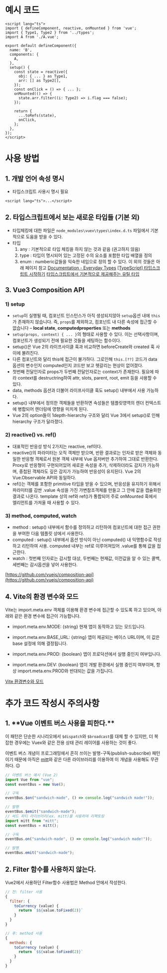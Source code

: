 # 예시 코드

```tsx
<script lang="ts">
import { defineComponent, reactive, onMounted } from 'vue';
import { Type1, Type2 } from '../types';
import A from './A.vue';

export default defineComponent({
  name: 'B',
  components: {
    A,
  },
  setup() {
    const state = reactive({
      obj: { ... } as Type1,
      arr: [] as Type2[],
    });
    const onClick = () => { ... };
    onMounted(() => {
      state.arr.filter((i: Type2) => i.flag === false);
    });

    return {
      ...toRefs(state),
      onClick,
    };
  },
});
</script>
```

# 사용 방법

## 1. 개발 언어 속성 명시

- 타입스크립트 사용시 명시 필요

```tsx
<script lang="ts">...</script>
```

## 2. 타입스크립트에서 보는 새로운 타입들 (기본 외)

- 타입체킹에 대한 파일은 `node_modules\vuex\types\index.d.ts` 파일에서 기본적으로 도움을 받을 수 있다.
- 타입
  1. any : 기본적으로 타입 체킹을 하지 않는 것과 같음 (권고하지 않음)
  2. type : 타입이 명시되어 있는 고정된 수의 요소를 포함한 타입 배열을 정의
  3. enum : numberic값들을 익숙한 네임으로 정의 할 수 있다.
     이 외의 것들은 아래 페이지 참고
     [Documentation - Everyday Types](https://www.typescriptlang.org/docs/handbook/basic-types.html)
     [[TypeScript] 타입스크립트 시작하기](https://hasudoki.tistory.com/entry/TypeScript-%ED%83%80%EC%9E%85%EC%8A%A4%ED%81%AC%EB%A6%BD%ED%8A%B8-%EC%8B%9C%EC%9E%91%ED%95%98%EA%B8%B0)
     [타입스크립트에서 기본적으로 제공해주는 유틸 타입](https://blog.martinwork.co.kr/typescript/2019/05/28/typescript-util-types.html)

## 3. Vue3 Composition API

### 1) setup

- `setup`이 실행될 때, 컴포넌트 인스턴스가 아직 생성되지않아 `setup`옵션 내에 `this`가 존재하지 않습니다. 즉, `props`를 제외하고, 컴포넌트 내 다른 속성에 접근할 수 없습니다 – **local state**, **computedproperties** 또는 **methods**
- `setup(props, context) { ... }`의 형태로 사용할 수 있다. 이는 선택사항이며, 컴포넌트가 생성되기 전에 필요한 것들을 세팅하는 함수이다.
- setup()은 Vue 2의 라이프사이클 훅과 비교하면 beforeCreate와 created 훅 사이에 불려진다.
- 다른 컴포넌트와 달리 this에 접근이 불가하다. 그로인해 `this.[??]` 코드가 data 옵션의 변수인지 computed인지 코드만 보고 헷갈리는 현상이 없어졌다.
- 첫번째 전달인자로 props가 두번째 전달인자로는 context가 존재한다. 필요에 따라 context를 destructring하여 attr, slots, parent, root, emit 등을 사용할 수 있다.
- data, methods 옵션과 더불어 라이프사이클 훅도 setup() 내부에서 사용 가능하다.
- setup() 내부에서 정의한 객체들을 반환하면 속성들은 템플릿영역의 렌더 컨텍스트에 병합되어 렌더링에 영향을 미치게 된다.
- Vue 2의 option들이 1depth-hierarchy 구조와 달리 Vue 3에서 setup()로 인해 hierarchy 구조가 달라졌다.

### 2) reactive() vs. ref()

- 대표적인 반응성 방식 2가지는 reactive, ref이다.
- reactive()의 파라미터는 오직 객체만 받으며, 반환 결과로는 인자로 받은 객체와 동일한 반응형 객체로서 원본 객체 내부에 Vue 옵저버만 추가하여 그대로 반환한다. Proxy로 반응형이 구현되어있어 새로운 속성을 추가, 삭제하더라도 감지가 가능하며, 중첩된 객체라도 깊은 감지가 가능하여 반응성이 유지된다. Vue 2의 Vue.Observable API와 동일하다.
- ref()는 객체를 포함한 primitive 타입을 받을 수 있으며, 반응성을 유지하기 위해서 파라미터를 감싼 .value 속성을 가진 가변참조객체를 만들고 그 안에 값을 캡슐화한 결과로 나온다. template 상의 ref와 ref()가 통합되어 주로 onMounted 훅에서 엘리먼트를 가져올 때 사용할 수 있다.

### 3) method, computed, watch

- method : setup() 내부에서 함수를 정의하고 리턴하여 컴포넌트에 대한 접근 권한을 부여한 다음 템플릿 상에서 사용한다.
- computed : setup() 내부에서 옵션 방식이 아닌 computed() 내 익명함수로 작성하고 리턴하여 사용. computed 내부는 ref로 이루어져있어 .value를 통해 값을 접근한다.
- watch : 첫번째 인자로는 감시할 대상, 두번째는 현재값, 이전값을 알 수 있는 콜백, 세번째는 감시옵션을 넣어 사용한다.

[https://github.com/vuejs/composition-api](https://github.com/vuejs/composition-api)

## 4. Vite의 환경 변수와 모드

Vite는 import.meta.env 객체를 이용해 환경 변수에 접근할 수 있도록 하고 있으며, 아래와 같은 환경 변수에 접근이 가능합니다.

- import.meta.env.MODE: {string} 현재 앱이 동작하고 있는 모드입니다.

- import.meta.env.BASE_URL: {string} 앱이 제공되는 베이스 URL이며, 이 값은 base 설정에 의해 결정됩니다.

- import.meta.env.PROD: {boolean} 앱이 프로덕션에서 실행 중인지 여부입니다.

- import.meta.env.DEV: {boolean} 앱이 개발 환경에서 실행 중인지 여부이며, 항상 import.meta.env.PROD와 반대되는 값을 가집니다.

[Vite 환경변수와 모드](https://vitejs-kr.github.io/guide/env-and-mode.html#client-types)

# 추가 코드 작성시 주의사항

## 1. \***\*Vue 이벤트 버스 사용을 피한다.\*\***

이 패턴은 단순한 시나리오에서 `$dispatch`와 `$broadcast`를 대체 할 수 있지만, 더 복잡한 경우에는 Vuex와 같은 전용 상태 관리 레이어를 사용하는 것이 좋다.

이벤트 버스 개념이 프로그래밍에서 흔히 쓰이는 발행-구독(publish-subscribe) 패턴이기 때문에 아직은 [mitt](https://github.com/developit/mitt)와 같은 다른 라이브러리를 이용하여 이 개념을 사용해도 무관하다. 😉

```jsx
// 이벤트 버스 예시 (Vue 2)
import Vue from "vue";
const eventBus = new Vue();

// 구독
eventBus.$on("sandwich-made", () => console.log("sandwich made!"));

// 발행
eventBus.$emit("sandwich-made");
// 써드 파티 라이브러리(ex. mitt)를 사용하여 리팩토링
import mitt from "mitt";
const eventBus = mitt();

// 구독
eventBus.on("sandwich-made", () => console.log("sandwich made!"));

// 발행
eventBus.emit("sandwich-made");
```

## 2. Filter 함수를 사용하지 않는다.

Vue2에서 사용하던 Filter함수 사용법은 Method 안에서 작성한다.

```jsx
// 전: filter 사용
{
  filter: {
    toCurrency (value) {
      return `$${value.toFixed(2)}`
    }
  }
}

// 후: method 사용
{
  methods: {
    toCurrency (value) {
      return `$${value.toFixed(2)}`
    }
  }
}
```
